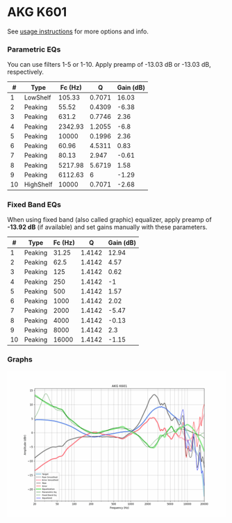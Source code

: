 # AKG K601
See [usage instructions](https://github.com/jaakkopasanen/AutoEq#usage) for more options and info.

### Parametric EQs
You can use filters 1-5 or 1-10. Apply preamp of -13.03 dB or -13.03 dB, respectively.

|   # | Type      |   Fc (Hz) |      Q |   Gain (dB) |
|-----|-----------|-----------|--------|-------------|
|   1 | LowShelf  |    105.33 | 0.7071 |       16.03 |
|   2 | Peaking   |     55.52 | 0.4309 |       -6.38 |
|   3 | Peaking   |    631.2  | 0.7746 |        2.36 |
|   4 | Peaking   |   2342.93 | 1.2055 |       -6.8  |
|   5 | Peaking   |  10000    | 0.1996 |        2.36 |
|   6 | Peaking   |     60.96 | 4.5311 |        0.83 |
|   7 | Peaking   |     80.13 | 2.947  |       -0.61 |
|   8 | Peaking   |   5217.98 | 5.6719 |        1.58 |
|   9 | Peaking   |   6112.63 | 6      |       -1.29 |
|  10 | HighShelf |  10000    | 0.7071 |       -2.68 |

### Fixed Band EQs
When using fixed band (also called graphic) equalizer, apply preamp of **-13.92 dB** (if available) and set gains manually with these parameters.

|   # | Type    |   Fc (Hz) |      Q |   Gain (dB) |
|-----|---------|-----------|--------|-------------|
|   1 | Peaking |     31.25 | 1.4142 |       12.94 |
|   2 | Peaking |     62.5  | 1.4142 |        4.57 |
|   3 | Peaking |    125    | 1.4142 |        0.62 |
|   4 | Peaking |    250    | 1.4142 |       -1    |
|   5 | Peaking |    500    | 1.4142 |        1.57 |
|   6 | Peaking |   1000    | 1.4142 |        2.02 |
|   7 | Peaking |   2000    | 1.4142 |       -5.47 |
|   8 | Peaking |   4000    | 1.4142 |       -0.13 |
|   9 | Peaking |   8000    | 1.4142 |        2.3  |
|  10 | Peaking |  16000    | 1.4142 |       -1.15 |

### Graphs
![](./AKG%20K601.png)
